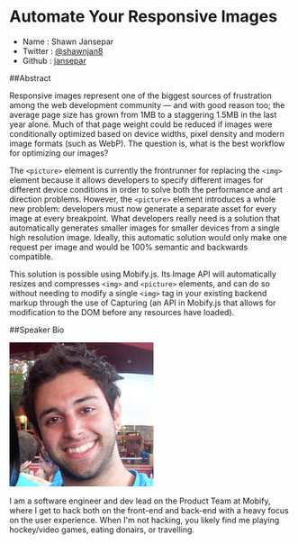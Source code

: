 # Automate Your Responsive Images

* Name      : Shawn Jansepar
* Twitter   : [@shawnjan8](http://twitter.com/shawnjan8)
* Github    : [jansepar](http://github.com/jansepar)

##Abstract

Responsive images represent one of the biggest sources of frustration among
the web development community — and with good reason too; the average page
size has grown from 1MB to a staggering 1.5MB in the last year alone.
Much of that page weight could be reduced if images were conditionally optimized
based on device widths, pixel density and modern image formats (such as WebP).
The question is, what is the best workflow for optimizing our images?

The `<picture>` element is currently the frontrunner for replacing the `<img>`
element because it allows developers to specify different images for different
device conditions in order to solve both the performance and art direction problems.
However, the `<picture>` element introduces a whole new problem: developers must
now generate a separate asset for every image at every breakpoint. What developers
really need is a solution that automatically generates smaller images for smaller
devices from a single high resolution image. Ideally, this automatic solution would
only make one request per image and would be 100% semantic and backwards compatible. 

This solution is possible using Mobify.js. Its Image API will automatically resizes
and compresses `<img>` and `<picture>` elements, and can do so without needing to
modify a single `<img>` tag in your existing backend markup through the use of Capturing
(an API in Mobify.js that allows for modification to the DOM before any resources
have loaded).

##Speaker Bio

![jansepar](images/jansepar.png)

I am a software engineer and dev lead on the Product Team at Mobify, where I
get to hack both on the front-end and back-end with a heavy focus on the
user experience. When I'm not hacking, you likely find me playing hockey/video
games, eating donairs, or travelling. 
